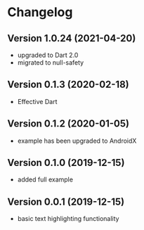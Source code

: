 # Changelog


## Version 1.0.24 (2021-04-20)

- upgraded to Dart 2.0
- migrated to null-safety



## Version 0.1.3 (2020-02-18)

- Effective Dart



## Version 0.1.2 (2020-01-05)

- example has been upgraded to AndroidX



## Version 0.1.0 (2019-12-15)

- added full example



## Version 0.0.1 (2019-12-15)

- basic text highlighting functionality